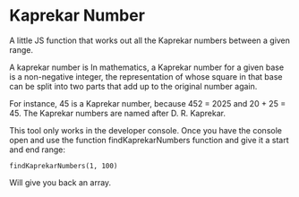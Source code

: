 # Kaprekar Number
A little JS function that works out all the Kaprekar numbers between a given range.


A kaprekar number is In mathematics, a Kaprekar number for a given base is a non-negative integer, the representation of whose square in that base can be split into two parts that add up to the original number again.  

For instance, 45 is a Kaprekar number, because 452 = 2025 and 20 + 25 = 45. The Kaprekar numbers are named after D. R. Kaprekar.  

This tool only works in the developer console. Once you have the console open and use the function findKaprekarNumbers function and give it a start and end range:  

```findKaprekarNumbers(1, 100)```  

Will give you back an array.